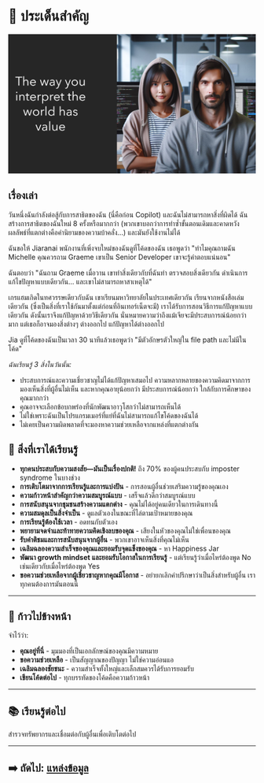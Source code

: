 # 📝 ประเด็นสำคัญ

![Key Insights](assets/value.png)

## เรื่องเล่า

วันหนึ่งฉันกำลังต่อสู้กับการสาธิตของฉัน (นี่คือก่อน Copilot) และฉันไม่สามารถหาสิ่งที่ผิดได้ ฉันสร้างการสาธิตของฉันใหม่ 8 ครั้งหรือมากกว่า (พวกเขาบอกว่าการทำซ้ำขั้นตอนเดิมและคาดหวังผลลัพธ์ที่แตกต่างคือคำนิยามของความบ้าคลั่ง...) และมันยังใช้งานไม่ได้

ฉันขอให้ Jiaranai พนักงานที่เพิ่งจบใหม่ของฉันดูที่โค้ดของฉัน เธอพูดว่า "ทำไมคุณถามฉัน Michelle คุณควรถาม Graeme เขาเป็น Senior Developer เขาจะรู้คำตอบแน่นอน"

ฉันตอบว่า "ฉันถาม Graeme เมื่อวาน เขาทำสิ่งเดียวกับที่ฉันทำ ตรวจสอบสิ่งเดียวกัน ดำเนินการแก้ไขปัญหาแบบเดียวกัน... และเขาไม่สามารถหาสาเหตุได้"  

เกรแฮมเกิดในทศวรรษเดียวกับฉัน เขาเรียนมหาวิทยาลัยในประเทศเดียวกัน เรียนจากหนังสือเล่มเดียวกัน (ซึ่งเป็นสิ่งที่เราใช้กันมาตั้งแต่ก่อนที่อินเทอร์เน็ตจะมี) เราได้รับการสอนวิธีการแก้ปัญหาแบบเดียวกัน ดังนั้นเราจึงแก้ปัญหาด้วยวิธีเดียวกัน นั่นหมายความว่าถึงแม้เจียจะมีประสบการณ์น้อยกว่ามาก แต่เธอก็อาจมองสิ่งต่างๆ ต่างออกไป แก้ปัญหาได้ต่างออกไป

Jia ดูที่โค้ดของฉันเป็นเวลา 30 นาทีแล้วเธอพูดว่า "มีตัวอักษรตัวใหญ่ใน file path และไม่มีในโค้ด"

*ฉันเรียนรู้ 3 สิ่งในวันนั้น:*

- ประสบการณ์และความเชี่ยวชาญไม่ได้แก้ปัญหาเสมอไป ความหลากหลายของความคิดมาจากการมองเห็นสิ่งที่ผู้อื่นไม่เห็น และหากคุณอายุน้อยกว่า มีประสบการณ์น้อยกว่า ใกล้กับการศึกษาของคุณมากกว่า   
- คุณอาจจะเลือกข้อบกพร่องที่นักพัฒนาอาวุโสกว่าไม่สามารถเห็นได้  
- ไม่ใช่เพราะฉันเป็นโปรแกรมเมอร์ที่แย่ที่ฉันไม่สามารถแก้ไขโค้ดของฉันได้  
- ไม่เคยเป็นความผิดพลาดที่จะมองหาความช่วยเหลือจากแหล่งที่แตกต่างกัน  

## 🎯 สิ่งที่เราได้เรียนรู้

- **ทุกคนประสบกับความสงสัย—มันเป็นเรื่องปกติ!** ถึง 70% ของผู้คนประสบกับ imposter syndrome ในบางช่วง
- **การเติบโตมาจากการเรียนรู้และการแบ่งปัน** - การสอนผู้อื่นช่วยเสริมความรู้ของคุณเอง
- **ความก้าวหน้าสำคัญกว่าความสมบูรณ์แบบ** - เสร็จแล้วดีกว่าสมบูรณ์แบบ
- **การสนับสนุนจากชุมชนสร้างความแตกต่าง** - คุณไม่ได้อยู่คนเดียวในการเดินทางนี้
- **ความสมดุลเป็นสิ่งจำเป็น** - ดูแลตัวเองในขณะที่ไล่ตามเป้าหมายของคุณ
- **การเรียนรู้ต้องใช้เวลา** - อดทนกับตัวเอง
- **พยายามจดจำและท้าทายความคิดเชิงลบของคุณ** - เสียงในหัวของคุณไม่ใช่เพื่อนของคุณ
- **รับคำติชมและการสนับสนุนจากผู้อื่น** - พวกเขาอาจเห็นสิ่งที่คุณไม่เห็น
- **เฉลิมฉลองความสำเร็จของคุณและยอมรับจุดแข็งของคุณ** - หา Happiness Jar
- **พัฒนา growth mindset และยอมรับโอกาสในการเรียนรู้** - แต่เรียนรู้ว่าเมื่อไหร่ต้องพูด No เช่นเดียวกับเมื่อไหร่ต้องพูด Yes
- **ขอความช่วยเหลือจากผู้เชี่ยวชาญหากคุณมีโอกาส** - อย่ายกเลิกคำปรึกษาว่าเป็นสิ่งสำหรับผู้อื่น เราทุกคนต้องการมันตอนนี้

---

## 💪 ก้าวไปข้างหน้า

จำไว้ว่า:
- **คุณอยู่ที่นี่** - มุมมองที่เป็นเอกลักษณ์ของคุณมีความหมาย  
- **ขอความช่วยเหลือ** - เป็นสัญญาณของปัญญา ไม่ใช่ความอ่อนแอ  
- **เฉลิมฉลองชัยชนะ** - ความสำเร็จทั้งใหญ่และเล็กสมควรได้รับการยอมรับ  
- **เขียนโค้ดต่อไป** - ทุกบรรทัดของโค้ดคือความก้าวหน้า  

---

## 📚 เรียนรู้ต่อไป

สำรวจทรัพยากรและเชื่อมต่อกับผู้อื่นเพื่อเติบโตต่อไป

---

## ➡️ ถัดไป: [แหล่งข้อมูล](resources.md)
